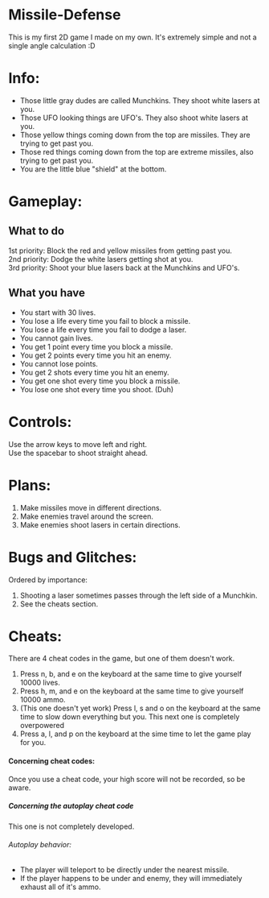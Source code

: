 Missile-Defense
===============

This is my first 2D game I made on my own. It's extremely simple and not a single angle calculation :D

Info:
=====

* Those little gray dudes are called Munchkins. They shoot white lasers at you.
* Those UFO looking things are UFO's. They also shoot white lasers at you.
* Those yellow things coming down from the top are missiles. They are trying to get past you.
* Those red things coming down from the top are extreme missiles, also trying to get past you.
* You are the little blue "shield" at the bottom.

Gameplay:
=========

What to do
----------

1st priority: Block the red and yellow missiles from getting past you.<br/>
2nd priority: Dodge the white lasers getting shot at you.<br/>
3rd priority: Shoot your blue lasers back at the Munchkins and UFO's.<br/>

What you have
-------------

* You start with 30 lives.
* You lose a life every time you fail to block a missile.
* You lose a life every time you fail to dodge a laser.
* You cannot gain lives.
* You get 1 point every time you block a missile.
* You get 2 points every time you hit an enemy.
* You cannot lose points.
* You get 2 shots every time you hit an enemy.
* You get one shot every time you block a missile.
* You lose one shot every time you shoot. (Duh)

Controls:
=========

Use the arrow keys to move left and right.<br/>
Use the spacebar to shoot straight ahead.<br/>

Plans:
======

1. Make missiles move in different directions.
2. Make enemies travel around the screen.
3. Make enemies shoot lasers in certain directions.

Bugs and Glitches:
==================

Ordered by importance:

1. Shooting a laser sometimes passes through the left side of a Munchkin.
2. See the cheats section.

Cheats:
=======

There are 4 cheat codes in the game, but one of them doesn't work.

1. Press n, b, and e on the keyboard at the same time to give yourself 10000 lives.
2. Press h, m, and e on the keyboard at the same time to give yourself 10000 ammo.
3. (This one doesn't yet work) Press l, s and o on the keyboard at the same time to slow down everything but you.
This next one is completely overpowered
4. Press a, l, and p on the keyboard at the sime time to let the game play for you.
#### Concerning cheat codes: ####
Once you use a cheat code, your high score will not be recorded, so be aware.
##### Concerning the autoplay cheat code #####
This one is not completely developed.
###### Autoplay behavior: ######
* The player will teleport to be directly under the nearest missile.
* If the player happens to be under and enemy, they will immediately exhaust all of it's ammo.
